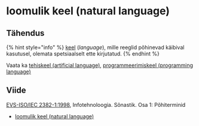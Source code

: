 # loomulik keel \(natural language\)

## Tähendus

{% hint style="info" %}
[keel](keel-language.md) \(_language_\), mille reeglid põhinevad käibival kasutusel, olemata spetsiaalselt ette kirjutatud.
{% endhint %}

Vaata ka [tehiskeel \(artificial language\)](tehiskeel-artificial-language.md), [programmeerimiskeel \(programming language\)](programmeerimiskeel-programming-language.md)

## Viide

[EVS-ISO/IEC 2382-1:1998](https://www.evs.ee/et/evs-iso-iec-2382-1-1998), Infotehnoloogia. Sõnastik. Osa 1: Põhiterminid

* [loomulik keel \(natural language\)](http://www.eki.ee/dict/its/index.cgi?Q=D065E762-6C03-1014-88DC-FC5F0DBED45A&F=GUID&C01=1&C02=0&C10=1)

